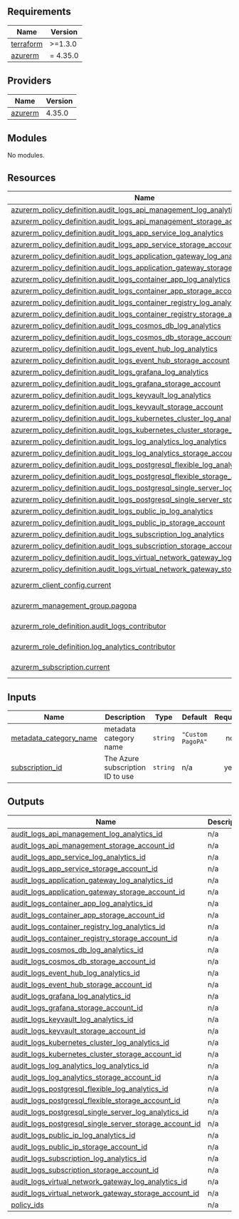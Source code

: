 ## Requirements

| Name | Version |
|------|---------|
| <a name="requirement_terraform"></a> [terraform](#requirement\_terraform) | >=1.3.0 |
| <a name="requirement_azurerm"></a> [azurerm](#requirement\_azurerm) | = 4.35.0 |

## Providers

| Name | Version |
|------|---------|
| <a name="provider_azurerm"></a> [azurerm](#provider\_azurerm) | 4.35.0 |

## Modules

No modules.

## Resources

| Name | Type |
|------|------|
| [azurerm_policy_definition.audit_logs_api_management_log_analytics](https://registry.terraform.io/providers/hashicorp/azurerm/4.35.0/docs/resources/policy_definition) | resource |
| [azurerm_policy_definition.audit_logs_api_management_storage_account](https://registry.terraform.io/providers/hashicorp/azurerm/4.35.0/docs/resources/policy_definition) | resource |
| [azurerm_policy_definition.audit_logs_app_service_log_analytics](https://registry.terraform.io/providers/hashicorp/azurerm/4.35.0/docs/resources/policy_definition) | resource |
| [azurerm_policy_definition.audit_logs_app_service_storage_account](https://registry.terraform.io/providers/hashicorp/azurerm/4.35.0/docs/resources/policy_definition) | resource |
| [azurerm_policy_definition.audit_logs_application_gateway_log_analytics](https://registry.terraform.io/providers/hashicorp/azurerm/4.35.0/docs/resources/policy_definition) | resource |
| [azurerm_policy_definition.audit_logs_application_gateway_storage_account](https://registry.terraform.io/providers/hashicorp/azurerm/4.35.0/docs/resources/policy_definition) | resource |
| [azurerm_policy_definition.audit_logs_container_app_log_analytics](https://registry.terraform.io/providers/hashicorp/azurerm/4.35.0/docs/resources/policy_definition) | resource |
| [azurerm_policy_definition.audit_logs_container_app_storage_account](https://registry.terraform.io/providers/hashicorp/azurerm/4.35.0/docs/resources/policy_definition) | resource |
| [azurerm_policy_definition.audit_logs_container_registry_log_analytics](https://registry.terraform.io/providers/hashicorp/azurerm/4.35.0/docs/resources/policy_definition) | resource |
| [azurerm_policy_definition.audit_logs_container_registry_storage_account](https://registry.terraform.io/providers/hashicorp/azurerm/4.35.0/docs/resources/policy_definition) | resource |
| [azurerm_policy_definition.audit_logs_cosmos_db_log_analytics](https://registry.terraform.io/providers/hashicorp/azurerm/4.35.0/docs/resources/policy_definition) | resource |
| [azurerm_policy_definition.audit_logs_cosmos_db_storage_account](https://registry.terraform.io/providers/hashicorp/azurerm/4.35.0/docs/resources/policy_definition) | resource |
| [azurerm_policy_definition.audit_logs_event_hub_log_analytics](https://registry.terraform.io/providers/hashicorp/azurerm/4.35.0/docs/resources/policy_definition) | resource |
| [azurerm_policy_definition.audit_logs_event_hub_storage_account](https://registry.terraform.io/providers/hashicorp/azurerm/4.35.0/docs/resources/policy_definition) | resource |
| [azurerm_policy_definition.audit_logs_grafana_log_analytics](https://registry.terraform.io/providers/hashicorp/azurerm/4.35.0/docs/resources/policy_definition) | resource |
| [azurerm_policy_definition.audit_logs_grafana_storage_account](https://registry.terraform.io/providers/hashicorp/azurerm/4.35.0/docs/resources/policy_definition) | resource |
| [azurerm_policy_definition.audit_logs_keyvault_log_analytics](https://registry.terraform.io/providers/hashicorp/azurerm/4.35.0/docs/resources/policy_definition) | resource |
| [azurerm_policy_definition.audit_logs_keyvault_storage_account](https://registry.terraform.io/providers/hashicorp/azurerm/4.35.0/docs/resources/policy_definition) | resource |
| [azurerm_policy_definition.audit_logs_kubernetes_cluster_log_analytics](https://registry.terraform.io/providers/hashicorp/azurerm/4.35.0/docs/resources/policy_definition) | resource |
| [azurerm_policy_definition.audit_logs_kubernetes_cluster_storage_account](https://registry.terraform.io/providers/hashicorp/azurerm/4.35.0/docs/resources/policy_definition) | resource |
| [azurerm_policy_definition.audit_logs_log_analytics_log_analytics](https://registry.terraform.io/providers/hashicorp/azurerm/4.35.0/docs/resources/policy_definition) | resource |
| [azurerm_policy_definition.audit_logs_log_analytics_storage_account](https://registry.terraform.io/providers/hashicorp/azurerm/4.35.0/docs/resources/policy_definition) | resource |
| [azurerm_policy_definition.audit_logs_postgresql_flexible_log_analytics](https://registry.terraform.io/providers/hashicorp/azurerm/4.35.0/docs/resources/policy_definition) | resource |
| [azurerm_policy_definition.audit_logs_postgresql_flexible_storage_account](https://registry.terraform.io/providers/hashicorp/azurerm/4.35.0/docs/resources/policy_definition) | resource |
| [azurerm_policy_definition.audit_logs_postgresql_single_server_log_analytics](https://registry.terraform.io/providers/hashicorp/azurerm/4.35.0/docs/resources/policy_definition) | resource |
| [azurerm_policy_definition.audit_logs_postgresql_single_server_storage_account](https://registry.terraform.io/providers/hashicorp/azurerm/4.35.0/docs/resources/policy_definition) | resource |
| [azurerm_policy_definition.audit_logs_public_ip_log_analytics](https://registry.terraform.io/providers/hashicorp/azurerm/4.35.0/docs/resources/policy_definition) | resource |
| [azurerm_policy_definition.audit_logs_public_ip_storage_account](https://registry.terraform.io/providers/hashicorp/azurerm/4.35.0/docs/resources/policy_definition) | resource |
| [azurerm_policy_definition.audit_logs_subscription_log_analytics](https://registry.terraform.io/providers/hashicorp/azurerm/4.35.0/docs/resources/policy_definition) | resource |
| [azurerm_policy_definition.audit_logs_subscription_storage_account](https://registry.terraform.io/providers/hashicorp/azurerm/4.35.0/docs/resources/policy_definition) | resource |
| [azurerm_policy_definition.audit_logs_virtual_network_gateway_log_analytics](https://registry.terraform.io/providers/hashicorp/azurerm/4.35.0/docs/resources/policy_definition) | resource |
| [azurerm_policy_definition.audit_logs_virtual_network_gateway_storage_account](https://registry.terraform.io/providers/hashicorp/azurerm/4.35.0/docs/resources/policy_definition) | resource |
| [azurerm_client_config.current](https://registry.terraform.io/providers/hashicorp/azurerm/4.35.0/docs/data-sources/client_config) | data source |
| [azurerm_management_group.pagopa](https://registry.terraform.io/providers/hashicorp/azurerm/4.35.0/docs/data-sources/management_group) | data source |
| [azurerm_role_definition.audit_logs_contributor](https://registry.terraform.io/providers/hashicorp/azurerm/4.35.0/docs/data-sources/role_definition) | data source |
| [azurerm_role_definition.log_analytics_contributor](https://registry.terraform.io/providers/hashicorp/azurerm/4.35.0/docs/data-sources/role_definition) | data source |
| [azurerm_subscription.current](https://registry.terraform.io/providers/hashicorp/azurerm/4.35.0/docs/data-sources/subscription) | data source |

## Inputs

| Name | Description | Type | Default | Required |
|------|-------------|------|---------|:--------:|
| <a name="input_metadata_category_name"></a> [metadata\_category\_name](#input\_metadata\_category\_name) | metadata category name | `string` | `"Custom PagoPA"` | no |
| <a name="input_subscription_id"></a> [subscription\_id](#input\_subscription\_id) | The Azure subscription ID to use | `string` | n/a | yes |

## Outputs

| Name | Description |
|------|-------------|
| <a name="output_audit_logs_api_management_log_analytics_id"></a> [audit\_logs\_api\_management\_log\_analytics\_id](#output\_audit\_logs\_api\_management\_log\_analytics\_id) | n/a |
| <a name="output_audit_logs_api_management_storage_account_id"></a> [audit\_logs\_api\_management\_storage\_account\_id](#output\_audit\_logs\_api\_management\_storage\_account\_id) | n/a |
| <a name="output_audit_logs_app_service_log_analytics_id"></a> [audit\_logs\_app\_service\_log\_analytics\_id](#output\_audit\_logs\_app\_service\_log\_analytics\_id) | n/a |
| <a name="output_audit_logs_app_service_storage_account_id"></a> [audit\_logs\_app\_service\_storage\_account\_id](#output\_audit\_logs\_app\_service\_storage\_account\_id) | n/a |
| <a name="output_audit_logs_application_gateway_log_analytics_id"></a> [audit\_logs\_application\_gateway\_log\_analytics\_id](#output\_audit\_logs\_application\_gateway\_log\_analytics\_id) | n/a |
| <a name="output_audit_logs_application_gateway_storage_account_id"></a> [audit\_logs\_application\_gateway\_storage\_account\_id](#output\_audit\_logs\_application\_gateway\_storage\_account\_id) | n/a |
| <a name="output_audit_logs_container_app_log_analytics_id"></a> [audit\_logs\_container\_app\_log\_analytics\_id](#output\_audit\_logs\_container\_app\_log\_analytics\_id) | n/a |
| <a name="output_audit_logs_container_app_storage_account_id"></a> [audit\_logs\_container\_app\_storage\_account\_id](#output\_audit\_logs\_container\_app\_storage\_account\_id) | n/a |
| <a name="output_audit_logs_container_registry_log_analytics_id"></a> [audit\_logs\_container\_registry\_log\_analytics\_id](#output\_audit\_logs\_container\_registry\_log\_analytics\_id) | n/a |
| <a name="output_audit_logs_container_registry_storage_account_id"></a> [audit\_logs\_container\_registry\_storage\_account\_id](#output\_audit\_logs\_container\_registry\_storage\_account\_id) | n/a |
| <a name="output_audit_logs_cosmos_db_log_analytics_id"></a> [audit\_logs\_cosmos\_db\_log\_analytics\_id](#output\_audit\_logs\_cosmos\_db\_log\_analytics\_id) | n/a |
| <a name="output_audit_logs_cosmos_db_storage_account_id"></a> [audit\_logs\_cosmos\_db\_storage\_account\_id](#output\_audit\_logs\_cosmos\_db\_storage\_account\_id) | n/a |
| <a name="output_audit_logs_event_hub_log_analytics_id"></a> [audit\_logs\_event\_hub\_log\_analytics\_id](#output\_audit\_logs\_event\_hub\_log\_analytics\_id) | n/a |
| <a name="output_audit_logs_event_hub_storage_account_id"></a> [audit\_logs\_event\_hub\_storage\_account\_id](#output\_audit\_logs\_event\_hub\_storage\_account\_id) | n/a |
| <a name="output_audit_logs_grafana_log_analytics_id"></a> [audit\_logs\_grafana\_log\_analytics\_id](#output\_audit\_logs\_grafana\_log\_analytics\_id) | n/a |
| <a name="output_audit_logs_grafana_storage_account_id"></a> [audit\_logs\_grafana\_storage\_account\_id](#output\_audit\_logs\_grafana\_storage\_account\_id) | n/a |
| <a name="output_audit_logs_keyvault_log_analytics_id"></a> [audit\_logs\_keyvault\_log\_analytics\_id](#output\_audit\_logs\_keyvault\_log\_analytics\_id) | n/a |
| <a name="output_audit_logs_keyvault_storage_account_id"></a> [audit\_logs\_keyvault\_storage\_account\_id](#output\_audit\_logs\_keyvault\_storage\_account\_id) | n/a |
| <a name="output_audit_logs_kubernetes_cluster_log_analytics_id"></a> [audit\_logs\_kubernetes\_cluster\_log\_analytics\_id](#output\_audit\_logs\_kubernetes\_cluster\_log\_analytics\_id) | n/a |
| <a name="output_audit_logs_kubernetes_cluster_storage_account_id"></a> [audit\_logs\_kubernetes\_cluster\_storage\_account\_id](#output\_audit\_logs\_kubernetes\_cluster\_storage\_account\_id) | n/a |
| <a name="output_audit_logs_log_analytics_log_analytics_id"></a> [audit\_logs\_log\_analytics\_log\_analytics\_id](#output\_audit\_logs\_log\_analytics\_log\_analytics\_id) | n/a |
| <a name="output_audit_logs_log_analytics_storage_account_id"></a> [audit\_logs\_log\_analytics\_storage\_account\_id](#output\_audit\_logs\_log\_analytics\_storage\_account\_id) | n/a |
| <a name="output_audit_logs_postgresql_flexible_log_analytics_id"></a> [audit\_logs\_postgresql\_flexible\_log\_analytics\_id](#output\_audit\_logs\_postgresql\_flexible\_log\_analytics\_id) | n/a |
| <a name="output_audit_logs_postgresql_flexible_storage_account_id"></a> [audit\_logs\_postgresql\_flexible\_storage\_account\_id](#output\_audit\_logs\_postgresql\_flexible\_storage\_account\_id) | n/a |
| <a name="output_audit_logs_postgresql_single_server_log_analytics_id"></a> [audit\_logs\_postgresql\_single\_server\_log\_analytics\_id](#output\_audit\_logs\_postgresql\_single\_server\_log\_analytics\_id) | n/a |
| <a name="output_audit_logs_postgresql_single_server_storage_account_id"></a> [audit\_logs\_postgresql\_single\_server\_storage\_account\_id](#output\_audit\_logs\_postgresql\_single\_server\_storage\_account\_id) | n/a |
| <a name="output_audit_logs_public_ip_log_analytics_id"></a> [audit\_logs\_public\_ip\_log\_analytics\_id](#output\_audit\_logs\_public\_ip\_log\_analytics\_id) | n/a |
| <a name="output_audit_logs_public_ip_storage_account_id"></a> [audit\_logs\_public\_ip\_storage\_account\_id](#output\_audit\_logs\_public\_ip\_storage\_account\_id) | n/a |
| <a name="output_audit_logs_subscription_log_analytics_id"></a> [audit\_logs\_subscription\_log\_analytics\_id](#output\_audit\_logs\_subscription\_log\_analytics\_id) | n/a |
| <a name="output_audit_logs_subscription_storage_account_id"></a> [audit\_logs\_subscription\_storage\_account\_id](#output\_audit\_logs\_subscription\_storage\_account\_id) | n/a |
| <a name="output_audit_logs_virtual_network_gateway_log_analytics_id"></a> [audit\_logs\_virtual\_network\_gateway\_log\_analytics\_id](#output\_audit\_logs\_virtual\_network\_gateway\_log\_analytics\_id) | n/a |
| <a name="output_audit_logs_virtual_network_gateway_storage_account_id"></a> [audit\_logs\_virtual\_network\_gateway\_storage\_account\_id](#output\_audit\_logs\_virtual\_network\_gateway\_storage\_account\_id) | n/a |
| <a name="output_policy_ids"></a> [policy\_ids](#output\_policy\_ids) | n/a |
